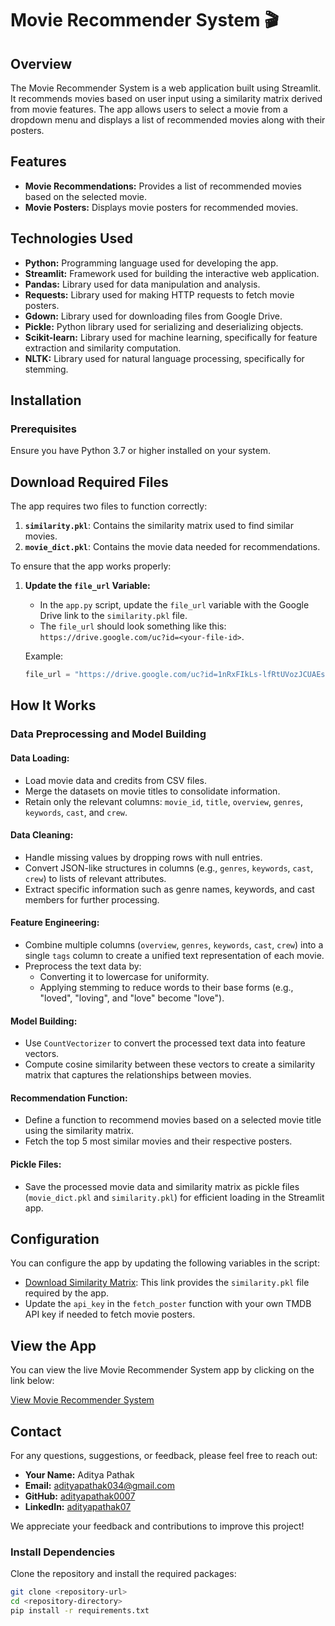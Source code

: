 # Movie Recommender System 🎬

## Overview

The Movie Recommender System is a web application built using Streamlit. It recommends movies based on user input using a similarity matrix derived from movie features. The app allows users to select a movie from a dropdown menu and displays a list of recommended movies along with their posters.

## Features

- **Movie Recommendations:** Provides a list of recommended movies based on the selected movie.
- **Movie Posters:** Displays movie posters for recommended movies.

## Technologies Used

- **Python:** Programming language used for developing the app.
- **Streamlit:** Framework used for building the interactive web application.
- **Pandas:** Library used for data manipulation and analysis.
- **Requests:** Library used for making HTTP requests to fetch movie posters.
- **Gdown:** Library used for downloading files from Google Drive.
- **Pickle:** Python library used for serializing and deserializing objects.
- **Scikit-learn:** Library used for machine learning, specifically for feature extraction and similarity computation.
- **NLTK:** Library used for natural language processing, specifically for stemming.

## Installation

### Prerequisites

Ensure you have Python 3.7 or higher installed on your system.

## Download Required Files

The app requires two files to function correctly:

1. **`similarity.pkl`**: Contains the similarity matrix used to find similar movies.
2. **`movie_dict.pkl`**: Contains the movie data needed for recommendations.

To ensure that the app works properly:

1. **Update the `file_url` Variable:**

   - In the `app.py` script, update the `file_url` variable with the Google Drive link to the `similarity.pkl` file.
   - The `file_url` should look something like this: `https://drive.google.com/uc?id=<your-file-id>`.

   Example:
   ```python
   file_url = "https://drive.google.com/uc?id=1nRxFIkLs-lfRtUVozJCUAEssNkiigzd8"


## How It Works

### Data Preprocessing and Model Building

#### Data Loading:
- Load movie data and credits from CSV files.
- Merge the datasets on movie titles to consolidate information.
- Retain only the relevant columns: `movie_id`, `title`, `overview`, `genres`, `keywords`, `cast`, and `crew`.

#### Data Cleaning:
- Handle missing values by dropping rows with null entries.
- Convert JSON-like structures in columns (e.g., `genres`, `keywords`, `cast`, `crew`) to lists of relevant attributes.
- Extract specific information such as genre names, keywords, and cast members for further processing.

#### Feature Engineering:
- Combine multiple columns (`overview`, `genres`, `keywords`, `cast`, `crew`) into a single `tags` column to create a unified text representation of each movie.
- Preprocess the text data by:
  - Converting it to lowercase for uniformity.
  - Applying stemming to reduce words to their base forms (e.g., "loved", "loving", and "love" become "love").

#### Model Building:
- Use `CountVectorizer` to convert the processed text data into feature vectors.
- Compute cosine similarity between these vectors to create a similarity matrix that captures the relationships between movies.

#### Recommendation Function:
- Define a function to recommend movies based on a selected movie title using the similarity matrix.
- Fetch the top 5 most similar movies and their respective posters.

#### Pickle Files:
- Save the processed movie data and similarity matrix as pickle files (`movie_dict.pkl` and `similarity.pkl`) for efficient loading in the Streamlit app.

## Configuration

You can configure the app by updating the following variables in the script:

- [Download Similarity Matrix](https://drive.google.com/uc?id=1nRxFIkLs-lfRtUVozJCUAEssNkiigzd8): This link provides the `similarity.pkl` file required by the app.
- Update the `api_key` in the `fetch_poster` function with your own TMDB API key if needed to fetch movie posters.


## View the App

You can view the live Movie Recommender System app by clicking on the link below:

[View Movie Recommender System](https://movierecommendersystem-3mwpnnrwcxlph9wavxwhob.streamlit.app/)


## Contact

For any questions, suggestions, or feedback, please feel free to reach out:

- **Your Name:** Aditya Pathak
- **Email:** adityapathak034@gmail.com
- **GitHub:** [adityapathak0007](https://github.com/adityapathak0007)
- **LinkedIn:** [adityapathak07](www.linkedin.com/in/adityapathak07)

We appreciate your feedback and contributions to improve this project!


### Install Dependencies

Clone the repository and install the required packages:

```bash
git clone <repository-url>
cd <repository-directory>
pip install -r requirements.txt
